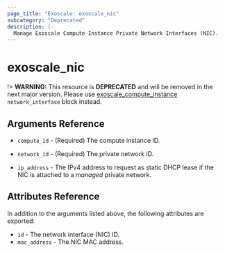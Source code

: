```yaml
---
page_title: "Exoscale: exoscale_nic"
subcategory: "Deprecated"
description: |-
  Manage Exoscale Compute Instance Private Network Interfaces (NIC).
---
```


# exoscale\_nic

!> **WARNING:** This resource is **DEPRECATED** and will be removed in the next major version. Please use [exoscale_compute_instance](./compute_instance.md) `network_interface` block instead.


## Arguments Reference

* `compute_id` - (Required) The compute instance ID.
* `network_id` - (Required) The private network ID.

* `ip_address` - The IPv4 address to request as static DHCP lease if the NIC is attached to a *managed* private network.


## Attributes Reference

In addition to the arguments listed above, the following attributes are exported:

* `id` - The network interface (NIC) ID.
* `mac_address` - The NIC MAC address.
